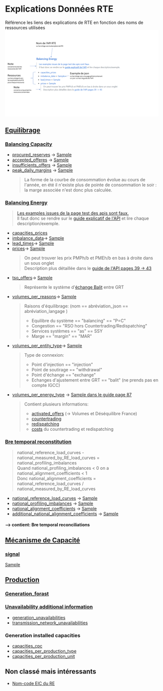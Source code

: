 # Explications Données RTE
Référence les liens des explications de RTE en fonction des noms de ressources utilisées  
![Legende](./Legende_Explications.png)
## [Equilibrage](https://github.com/mathiaHa/MA-Analysis/tree/rteb/RTE/RTEData/rte_data_samples/Equilibrage) 

### [Balancing Capacity](https://data.rte-france.com/documents/20182/33794/user_guide/f10ac4c4-59c6-442e-9ddb-f44b72b9a8ed?version=1.1)

* [procured_reserves](http://clients.rte-france.com/lang/fr/clients_traders_fournisseurs/vie/reserve_ajustement.jsp) -> [Sample](./RTEData/rte_data_samples/Equilibrage/balancing_capacity/procured_reserves.json)
* [accepted_offeres](http://clients.rte-france.com/lang/fr/clients_traders_fournisseurs/vie/volume_journalier_energie_ajustement.jsp) -> [Sample](./RTEData/rte_data_samples/Equilibrage/balancing_capacity/accepted_offers.json)
* [insufficients_offers](http://clients.rte-france.com/lang/fr/clients_traders_fournisseurs/vie/mecanisme/histo/modesDegrades.jsp) -> [Sample](./RTEData/rte_data_samples/Equilibrage/balancing_capacity/insufficients_offers.json)
* [peak_daily_margins](http://clients.rte-france.com/lang/fr/clients_traders_fournisseurs/vie/mecanisme/jour/marges.jsp) -> [Sample](./RTEData/rte_data_samples/Equilibrage/balancing_capacity/peak_daily_margins.json)  
    > La forme de la courbe de consommation évolue au cours de l'année, en été il n'existe plus de pointe de consommation le soir : la marge associée n'est donc plus calculée.

### [Balancing Energy](https://data.rte-france.com/documents/20182/33858/user_guide/a6c21922-a2f6-4a05-83a9-b727f47dafa2?version=1.0)

> [Les examples issues de la page test des apis sont faux.](./RTEData/rte_data_samples/Equilibrage/balancing_energy)  
> Il faut donc se rendre sur le [guide explicatif de l'API](https://data.rte-france.com/documents/20182/33858/user_guide/a6c21922-a2f6-4a05-83a9-b727f47dafa2?version=1.0) et lire chaque description/exemple.

* [capacities_prices]()
* [imbalance_data](http://clients.rte-france.com/lang/fr/clients_traders_fournisseurs/vie/mecanisme/volumes_prix/pre.jsp)-> [Sample](./RTEData/rte_data_samples/Equilibrage/balancing_energy/imbalance_data.json)
* [lead_times](http://clients.rte-france.com/lang/fr/clients_traders_fournisseurs/vie/mecanisme/volumes_prix/DMO_Domin.jsp)-> [Sample](./RTEData/rte_data_samples/Equilibrage/balancing_energy/lead_times.json)
* [prices](https://clients.rte-france.com/lang/fr/visiteurs/vie/mecanisme/volumes_prix/equilibrage.jsp)-> [Sample](./RTEData/rte_data_samples/Equilibrage/balancing_energy/prices.json)
    > On peut trouver les prix PMPh/b et PMEh/b en bas à droite dans un sous onglet  
	> Description plus détaillée dans le [guide de l'API pages 39 -> 43](https://data.rte-france.com/documents/20182/33858/user_guide/a6c21922-a2f6-4a05-83a9-b727f47dafa2?version=1.0)
* [tso_offers](http://clients.rte-france.com/lang/fr/clients_traders_fournisseurs/vie/echanges_entre_GRT_PS_histo.jsp)-> [Sample](./RTEData/rte_data_samples/Equilibrage/balancing_energy/tso_offers.json)  
    > Représente le système d'[échange Balit](http://clients.rte-france.com/lang/fr/clients_traders_fournisseurs/vie/echanges_balit.jsp) entre GRT
* [volumes_per_reasons](http://clients.rte-france.com/lang/fr/clients_traders_fournisseurs/vie/mecanisme/volumes_prix/motif.jsp)-> [Sample](./RTEData/rte_data_samples/Equilibrage/balancing_energy/volumes_per_reasons.json)
	> Raisons d'équilibrage:  (nom == abréviation_json == abréviation_langage ) 
	> * Equilibre du système == "balancing" == "P=C"
	> * Congestion == "RSO hors Countertrading/Redispatching"
	> * Services systèmes == "as" == SSY
	> * Marge == "margin" == "MAR"
* [volumes_per_entity_type](http://clients.rte-france.com/lang/fr/clients_traders_fournisseurs/vie/mecanisme/volumes_prix/type_offre.jsp)-> [Sample](./RTEData/rte_data_samples/Equilibrage/balancing_energy/volumes_per_entity_type.json)
	> Type de connexion:
	> * Point d'injection == "injection"
	> * Point de soutirage == "withdrawal"
	> * Point d'échange == "exchange"
	> * Echanges d'ajustement entre GRT == "balit" (ne prends pas en compte IGCC)
* [volumes_per_energy_type](http://clients.rte-france.com/lang/fr/clients_traders_fournisseurs/vie/mecanisme/volumes_prix/equilibrage.jsp) -> [Sample dans le guide page 87](https://data.rte-france.com/documents/20182/33858/user_guide/a6c21922-a2f6-4a05-83a9-b727f47dafa2?version=1.0)
	> Contient plusieurs informations:
	> * [activated_offers](http://clients.rte-france.com/lang/fr/clients_traders_fournisseurs/vie/mecanisme/volumes_prix/equilibrage.jsp) (-> Volumes et Déséquilibre France)
	> * [countertrading](http://clients.rte-france.com/lang/fr/clients_traders_fournisseurs/vie/redispatch_countertrade_and_costs.jsp)
	> * [redispatching](http://clients.rte-france.com/lang/fr/clients_traders_fournisseurs/vie/redispatch_countertrade_and_costs.jsp)
	> * [costs](http://clients.rte-france.com/lang/fr/clients_traders_fournisseurs/vie/redispatch_countertrade_and_costs.jsp) du countertrading et redispatching
### [Bre temporal reconstitution](http://clients.rte-france.com/lang/fr/clients_traders_fournisseurs/vie/vie_reconst_flux.jsp)


> national_reference_load_curves - national_measured_by_RE_load_curves = national_profiling_imbalances  
> Quand national_profiling_imbalances < 0 on a national_alignment_coefficients < 1  
> Donc national_alignment_coefficients = national_reference_load_curves / national_measured_by_RE_load_curves  

* [national_reference_load_curves](http://clients.rte-france.com/lang/fr/clients_traders_fournisseurs/vie/vie_reconst_flux_C10.jsp) -> [Sample](./RTEData/rte_data_samples/Equilibrage/bre_imbalance_reconstitution/national_reference_load_curves.json)
* [national_profiling_imbalances](http://clients.rte-france.com/lang/fr/clients_traders_fournisseurs/vie/vie_reconst_flux_C11.jsp) -> [Sample](./RTEData/rte_data_samples/Equilibrage/bre_imbalance_reconstitution/national_profiling_imbalances.json)
* [national_alignment_coefficients](http://clients.rte-france.com/lang/fr/clients_traders_fournisseurs/vie/vie_reconst_flux_C12.jsp) -> [Sample](./RTEData/rte_data_samples/Equilibrage/bre_imbalance_reconstitution/national_alignment_coefficients.json)
* [additional_national_alignment_coefficients](http://clients.rte-france.com/lang/fr/clients_traders_fournisseurs/vie/vie_reconst_flux_C41.jsp) -> [Sample](./RTEData/rte_data_samples/Equilibrage/bre_imbalance_reconstitution/additional_national_alignment_coefficients.json)

#### --> contient: Bre temporal reconciliations

## [Mécanisme de Capacité](http://clients.rte-france.com/lang/fr/clients_traders_fournisseurs/vie/meca_capa/meca_capa.jsp)

### [signal](http://clients.rte-france.com/lang/fr/clients_traders_fournisseurs/vie/meca_capa/meca_capa_pp.jsp)
[Sample](./RTEData/rte_data_samples/Mecanisme_Capacite/signal/signals.json)

## [Production](https://github.com/mathiaHa/MA-Analysis/tree/rteb/RTE/RTEData/rte_data_samples/Production)

### [Generation_forast](http://clients.rte-france.com/lang/fr/clients_traders_fournisseurs/vie/prod/prevision_production.jsp)

### [Unavailability additional information](http://clients.rte-france.com/lang/fr/clients_traders_fournisseurs/vie/prod/indisponibilites.jsp)

* [generation_unavailabilities](http://clients.rte-france.com/lang/fr/clients_traders_fournisseurs/vie/prod/indisponibilites.jsp)
* [transmission_network_unavailabilities](http://clients.rte-france.com/lang/fr/clients_traders_fournisseurs/vie/prod/PMD_hebdo.jsp)

### Generation installed capacities

* [capacities_cpc](http://clients.rte-france.com/lang/fr/clients_traders_fournisseurs/vie/prod/parc_reference.jsp)
* [capacities_per_production_type](http://clients.rte-france.com/lang/fr/clients_traders_fournisseurs/vie/prod/realisation_production.jsp)
* [capacities_per_production_unit](http://clients.rte-france.com/lang/fr/clients_traders_fournisseurs/vie/prod/production_groupe.jsp)


## Non classé mais intéressants
* [Nom-code EIC du RE](http://clients.rte-france.com/lang/fr/clients_traders_fournisseurs/vie/meca_capa/meca_capa_rpc.jsp)